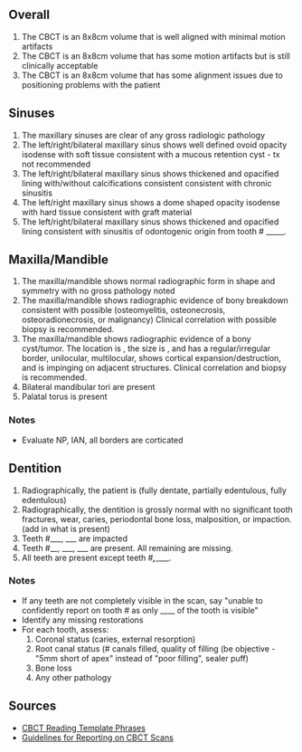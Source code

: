 ## Overall
1. The CBCT is an 8x8cm volume that is well aligned with minimal motion artifacts
2. The CBCT is an 8x8cm volume that has some motion artifacts but is still clinically acceptable
3. The CBCT is an 8x8cm volume that has some alignment issues due to positioning problems with the patient

## Sinuses
1. The maxillary sinuses are clear of any gross radiologic pathology
2. The left/right/bilateral maxillary sinus shows well defined ovoid opacity isodense with soft tissue consistent with a mucous retention cyst - tx not recommended
3. The left/right/bilateral maxillary sinus shows thickened and opacified lining with/without calcifications consistent consistent with chronic sinusitis
4. The left/right maxillary sinus shows a dome shaped opacity isodense with hard tissue consistent with graft material
5. The left/right/bilateral maxillary sinus shows thickened and opacified lining consistent with sinusitis of odontogenic origin from tooth # _____.

## Maxilla/Mandible
1. The maxilla/mandible shows normal radiographic form in shape and symmetry with no gross pathology noted
2. The maxilla/mandible shows radiographic evidence of bony breakdown consistent with possible (osteomyelitis, osteonecrosis, osteoradionecrosis, or malignancy) Clinical correlation with possible biopsy is recommended.
3. The maxilla/mandible shows radiographic evidence of a bony cyst/tumor. The location is , the size is , and has a regular/irregular border, unilocular, multilocular, shows cortical expansion/destruction, and is impinging on adjacent structures. Clinical correlation and biopsy is recommended.
4. Bilateral mandibular tori are present
5. Palatal torus is present
### Notes
- Evaluate NP, IAN, all borders are corticated

## Dentition
1. Radiographically, the patient is (fully dentate, partially edentulous, fully edentulous)
2. Radiographically, the dentition is grossly normal with no significant tooth fractures, wear, caries, periodontal bone loss, malposition, or impaction. (add in what is present)
3. Teeth #___, ___ are impacted
4. Teeth #__, ___, ___ are present. All remaining are missing.
5. All teeth are present except teeth #___,___,___.
### Notes
- If any teeth are not completely visible in the scan, say "unable to confidently report on tooth # as only ____ of the tooth is visible"
- Identify any missing restorations
- For each tooth, assess:
    1. Coronal status (caries, external resorption)
    2. Root canal status (# canals filled, quality of filling (be objective - "5mm short of apex" instead of "poor filling", sealer puff)
    3. Bone loss
    4. Any other pathology

## Sources
- [CBCT Reading Template Phrases](https://asset.cdocs.com/downloads/21005.pdf)
- [Guidelines for Reporting on CBCT Scans](https://britishendodonticsociety.org.uk/_userfiles/pages/files/patelharveyiej2021.pdf)
